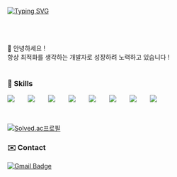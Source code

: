 

[![Typing SVG](https://readme-typing-svg.demolab.com?font=Farsan&size=40&letterSpacing=2px&duration=4000&pause=1000&random=false&width=435&height=75&lines=Welcome+to+Theo's+GitHub)](https://git.io/typing-svg)

<br />
<br />
<br />
👋 안녕하세요 !<br />
항상 최적화를 생각하는 개발자로 성장하려 노력하고 있습니다 !
<br />
<br />

### 🌱 Skills

<div style="display:flex;gap:30px;flex-wrap:wrap;">
  <img src="https://img.shields.io/badge/Java-007396.svg?&style=for-the-badge&logo=Java&logoColor=white"/>
  <img src="https://img.shields.io/badge/Spring%20Boot-6DB33F.svg?&style=for-the-badge&logo=Spring%20Boot&logoColor=white"/>
  <img src="https://img.shields.io/badge/MySQL-4479A1.svg?&style=for-the-badge&logo=MySQL&logoColor=white"/>
  <img src="https://img.shields.io/badge/Docker-2496ED.svg?&style=for-the-badge&logo=Docker&logoColor=white"/>
  <img src="https://img.shields.io/badge/AWS-232F3E.svg?&style=for-the-badge&logo=Amazon%20AWS&logoColor=white"/>
  <img src="https://img.shields.io/badge/QueryDSL-007396.svg?&style=for-the-badge&logoColor=white"/>
  <img src="https://img.shields.io/badge/Sentry-362D59.svg?&style=for-the-badge&logo=Sentry&logoColor=white"/>
  <img src="https://img.shields.io/badge/Jira-0052CC.svg?&style=for-the-badge&logo=Jira&logoColor=white"/>
</div>

<br>
<br>
  
[![Solved.ac프로필](http://mazassumnida.wtf/api/v2/generate_badge?boj=rkrkrkrk02)](https://solved.ac/rkrkrkrk02)

### ✉️ Contact

[![Gmail Badge](https://img.shields.io/badge/-keungdev@gmail.com-c14438?style=flat-square&logo=Gmail&logoColor=white&link=mailto:wnsho9826@gmail.com)](mailto:wnsho9826@gmail.com)
